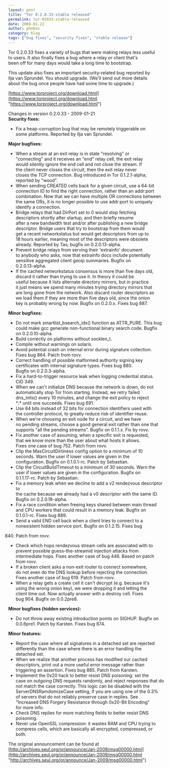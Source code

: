 ```yaml
---
layout: post
title: "Tor 0.2.0.33-stable released"
permalink: tor-02033-stable-released
date: 2009-01-22
author: phobos
category: blog
tags: ["bug fixes", "security fixes", "stable release"]
---
```


Tor 0.2.0.33 fixes a variety of bugs that were making relays less useful  
to users. It also finally fixes a bug where a relay or client that's  
been off for many days would take a long time to bootstrap.

This update also fixes an important security-related bug reported by  
Ilja van Sprundel. You should upgrade. (We'll send out more details  
about the bug once people have had some time to upgrade.)

[https://www.torproject.org/download.html](https://www.torproject.org/download.html "https://www.torproject.org/download.html")

Changes in version 0.2.0.33 - 2009-01-21  
**Security fixes:**

- Fix a heap-corruption bug that may be remotely triggerable on  
 some platforms. Reported by Ilja van Sprundel.

**Major bugfixes:**

- When a stream at an exit relay is in state "resolving" or  
 "connecting" and it receives an "end" relay cell, the exit relay  
 would silently ignore the end cell and not close the stream. If  
 the client never closes the circuit, then the exit relay never  
 closes the TCP connection. Bug introduced in Tor 0.1.2.1-alpha;  
 reported by "wood".
- When sending CREATED cells back for a given circuit, use a 64-bit  
 connection ID to find the right connection, rather than an addr:port  
 combination. Now that we can have multiple OR connections between  
 the same ORs, it is no longer possible to use addr:port to uniquely  
 identify a connection.
- Bridge relays that had DirPort set to 0 would stop fetching  
 descriptors shortly after startup, and then briefly resume  
 after a new bandwidth test and/or after publishing a new bridge  
 descriptor. Bridge users that try to bootstrap from them would  
 get a recent networkstatus but would get descriptors from up to  
 18 hours earlier, meaning most of the descriptors were obsolete  
 already. Reported by Tas; bugfix on 0.2.0.13-alpha.
- Prevent bridge relays from serving their 'extrainfo' document  
 to anybody who asks, now that extrainfo docs include potentially  
 sensitive aggregated client geoip summaries. Bugfix on  
 0.2.0.13-alpha.
- If the cached networkstatus consensus is more than five days old,  
 discard it rather than trying to use it. In theory it could be  
 useful because it lists alternate directory mirrors, but in practice  
 it just means we spend many minutes trying directory mirrors that  
 are long gone from the network. Also discard router descriptors as  
 we load them if they are more than five days old, since the onion  
 key is probably wrong by now. Bugfix on 0.2.0.x. Fixes bug 887.

**Minor bugfixes:**

- Do not mark smartlist\_bsearch\_idx() function as ATTR\_PURE. This bug  
 could make gcc generate non-functional binary search code. Bugfix  
 on 0.2.0.10-alpha.
- Build correctly on platforms without socklen\_t.
- Compile without warnings on solaris.
- Avoid potential crash on internal error during signature collection.  
 Fixes bug 864. Patch from rovv.
- Correct handling of possible malformed authority signing key  
 certificates with internal signature types. Fixes bug 880.  
 Bugfix on 0.2.0.3-alpha.
- Fix a hard-to-trigger resource leak when logging credential status.  
 CID 349.
- When we can't initialize DNS because the network is down, do not  
 automatically stop Tor from starting. Instead, we retry failed  
 dns\_inits() every 10 minutes, and change the exit policy to reject  
 \*:\* until one succeeds. Fixes bug 691.
- Use 64 bits instead of 32 bits for connection identifiers used with  
 the controller protocol, to greatly reduce risk of identifier reuse.
- When we're choosing an exit node for a circuit, and we have  
 no pending streams, choose a good general exit rather than one that  
 supports "all the pending streams". Bugfix on 0.1.1.x. Fix by rovv.
- Fix another case of assuming, when a specific exit is requested,  
 that we know more than the user about what hosts it allows.  
 Fixes one case of bug 752. Patch from rovv.
- Clip the MaxCircuitDirtiness config option to a minimum of 10  
 seconds. Warn the user if lower values are given in the  
 configuration. Bugfix on 0.1.0.1-rc. Patch by Sebastian.
- Clip the CircuitBuildTimeout to a minimum of 30 seconds. Warn the  
 user if lower values are given in the configuration. Bugfix on  
 0.1.1.17-rc. Patch by Sebastian.
- Fix a memory leak when we decline to add a v2 rendezvous descriptor to  
 the cache because we already had a v0 descriptor with the same ID.  
 Bugfix on 0.2.0.18-alpha.
- Fix a race condition when freeing keys shared between main thread  
 and CPU workers that could result in a memory leak. Bugfix on  
 0.1.0.1-rc. Fixes bug 889.
- Send a valid END cell back when a client tries to connect to a  
 nonexistent hidden service port. Bugfix on 0.1.2.15. Fixes bug  
 840. Patch from rovv.
- Check which hops rendezvous stream cells are associated with to  
 prevent possible guess-the-streamid injection attacks from  
 intermediate hops. Fixes another case of bug 446. Based on patch  
 from rovv.
- If a broken client asks a non-exit router to connect somewhere,  
 do not even do the DNS lookup before rejecting the connection.  
 Fixes another case of bug 619. Patch from rovv.
- When a relay gets a create cell it can't decrypt (e.g. because it's  
 using the wrong onion key), we were dropping it and letting the  
 client time out. Now actually answer with a destroy cell. Fixes  
 bug 904. Bugfix on 0.0.2pre8.

**Minor bugfixes (hidden services):**

- Do not throw away existing introduction points on SIGHUP. Bugfix on  
 0.0.6pre1. Patch by Karsten. Fixes bug 874.

**Minor features:**

- Report the case where all signatures in a detached set are rejected  
 differently than the case where there is an error handling the  
 detached set.
- When we realize that another process has modified our cached  
 descriptors, print out a more useful error message rather than  
 triggering an assertion. Fixes bug 885. Patch from Karsten.
- Implement the 0x20 hack to better resist DNS poisoning: set the  
 case on outgoing DNS requests randomly, and reject responses that do  
 not match the case correctly. This logic can be disabled with the  
 ServerDNSRamdomizeCase setting, if you are using one of the 0.3%  
 of servers that do not reliably preserve case in replies. See  
 "Increased DNS Forgery Resistance through 0x20-Bit Encoding"  
 for more info.
- Check DNS replies for more matching fields to better resist DNS  
 poisoning.
- Never use OpenSSL compression: it wastes RAM and CPU trying to  
 compress cells, which are basically all encrypted, compressed, or  
 both.

The original announcement can be found at [http://archives.seul.org/or/announce/Jan-2009/msg00000.html](http://archives.seul.org/or/announce/Jan-2009/msg00000.html "http://archives.seul.org/or/announce/Jan-2009/msg00000.html")

